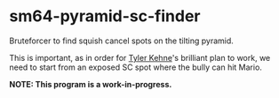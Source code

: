 # sm64-pyramid-sc-finder
Bruteforcer to find squish cancel spots on the tilting pyramid.

This is important, as in order for [Tyler Kehne](https://github.com/TylerKehne)'s brilliant plan to work, we need to start from an exposed SC spot where the bully can hit Mario.

**NOTE: This program is a work-in-progress.**